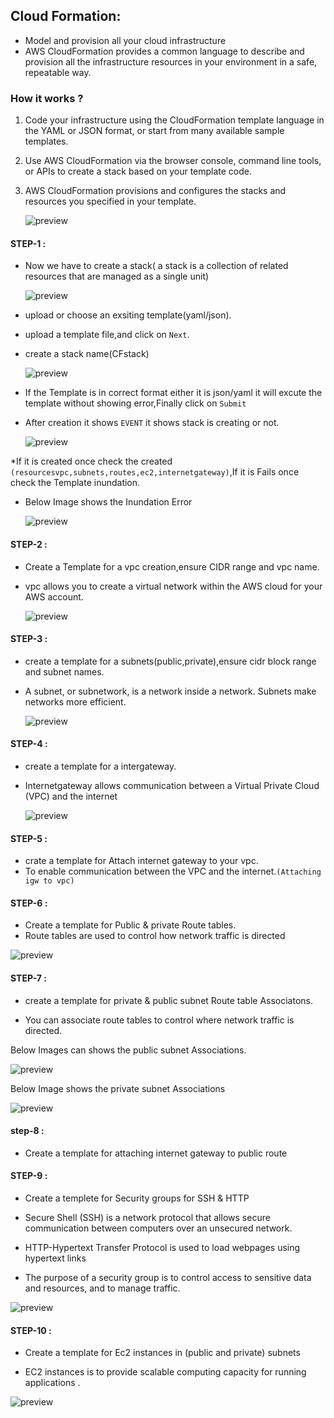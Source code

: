 ## Cloud Formation:

* Model and provision all your cloud infrastructure
* AWS CloudFormation provides a common language to describe and provision all the infrastructure resources in your environment in a safe, repeatable way.

### How it works ?

1) Code your infrastructure using the CloudFormation template language in the YAML or JSON format, or start from many available sample templates.
2) Use AWS CloudFormation via the browser console, command line tools, or APIs to create a stack based on your template code.
3) AWS CloudFormation provisions and configures the stacks and resources you specified in your template.

    ![preview](images/cf4.png)

#### STEP-1 :

* Now we have to create a stack( a stack is a collection of related resources that are managed as a single unit)

    ![preview](images/CF1.png)

* upload or choose an exsiting template(yaml/json).
* upload a template file,and click on `Next`.
* create a stack name(CFstack)

   ![preview](images/CF2.png)

* If the Template is in correct format either it is json/yaml it will excute the template without showing error,Finally click on `Submit`

* After creation it shows `EVENT` it shows stack is creating or not.

   ![preview](images/CF3.png)

*If it is created once check the created `(resourcesvpc,subnets,routes,ec2,internetgateway)`,If it is Fails once check the Template inundation.

* Below Image shows the Inundation Error 

  ![preview](images/dev5.png)

#### STEP-2 :

* Create a Template for a vpc creation,ensure CIDR range and vpc name.

* vpc allows you to create a virtual network within the AWS cloud for your AWS account.

  ![preview](images/CFVPC.png)

#### STEP-3 :

* create a template for a subnets(public,private),ensure cidr block range and subnet names.
* A subnet, or subnetwork, is a network inside a network. Subnets make networks more efficient.

  ![preview](images/CFSUBNET.png)

#### STEP-4 :

* create a template for a intergateway.
* Internetgateway allows communication between a Virtual Private Cloud (VPC) and the internet

  ![preview](images/IGW.png)

#### STEP-5 :

* crate a template for Attach internet gateway to your vpc.
* To enable communication between the VPC and the internet.`(Attaching igw to vpc)`

#### STEP-6 :

* Create a template for Public & private Route tables.
* Route tables are used to control how network traffic is directed

![preview](images/CFRT.png)

#### STEP-7 :

* create a template for private & public subnet Route table Associatons.

* You can associate route tables to control where network traffic is directed.

Below Images can shows the public subnet Associations.

![preview](images/pubrt.png)

Below Image shows the private subnet Associations

![preview](images/pvtrt.png)

#### step-8 :

* Create a template for attaching internet gateway to public route

#### STEP-9 :

* Create a templete for Security groups for SSH & HTTP
* Secure Shell (SSH) is a network protocol that allows secure communication between computers over an unsecured network.

* HTTP-Hypertext Transfer Protocol  is used to load webpages using hypertext links

* The purpose of a security group is to control access to sensitive data and resources, and to manage traffic.

![preview](images/SG.png)

#### STEP-10 :

* Create a template for Ec2 instances in (public and private) subnets

* EC2 instances is to provide scalable computing capacity for running applications .

![preview](images/insta.png)







 


